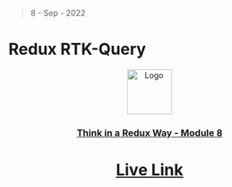 > 8 - Sep - 2022

# Redux RTK-Query

<div align="center">
    <img src="https://avatars.githubusercontent.com/u/73503432?v=4" alt="Logo" width="80" height="80" />
    <h3 align="center"><a href="https://learnwithsumit.com/courses/think-in-a-redux-way/async-thunks-part-2">Think in a Redux Way - Module 8</a></h3>

# [Live Link](https://video-crud-app-rtk-query.netlify.app)

</div>